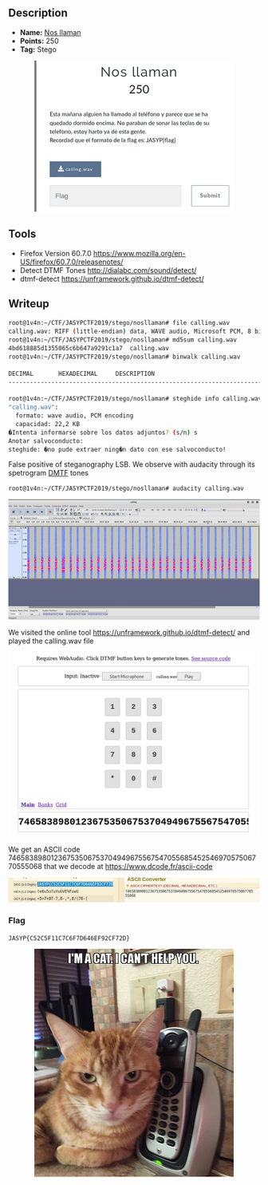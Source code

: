 ## Description
* **Name:** [Nos llaman](https://ctf.interferencias.tech/challenges#Nos%20llaman)
* **Points:** 250
* **Tag:** Stego

<p align="center">
<img src="nosllaman.png"/>
</p>

## Tools
* Firefox Version 60.7.0 https://www.mozilla.org/en-US/firefox/60.7.0/releasenotes/
* Detect DTMF Tones http://dialabc.com/sound/detect/
* dtmf-detect https://unframework.github.io/dtmf-detect/

## Writeup
```bash
root@1v4n:~/CTF/JASYPCTF2019/stego/nosllaman# file calling.wav
calling.wav: RIFF (little-endian) data, WAVE audio, Microsoft PCM, 8 bit, mono 8000 Hz
root@1v4n:~/CTF/JASYPCTF2019/stego/nosllaman# md5sum calling.wav
4bd618885d1355065c6b647a9291c1a7  calling.wav
root@1v4n:~/CTF/JASYPCTF2019/stego/nosllaman# binwalk calling.wav

DECIMAL       HEXADECIMAL     DESCRIPTION
--------------------------------------------------------------------------------

root@1v4n:~/CTF/JASYPCTF2019/stego/nosllaman# steghide info calling.wav
"calling.wav":
  formato: wave audio, PCM encoding
  capacidad: 22,2 KB
�Intenta informarse sobre los datos adjuntos? (s/n) s
Anotar salvoconducto:
steghide: �no pude extraer ning�n dato con ese salvoconducto!
```
False positive of steganography LSB. We observe with audacity through its spetrogram [DMTF](https://en.wikipedia.org/wiki/Dual-tone_multi-frequency_signaling) tones

```bash
root@1v4n:~/CTF/JASYPCTF2019/stego/nosllaman# audacity calling.wav
```
<p align="center">
<img src="nosllaman_spectro_audacity.png"/>
</p>

We visited the online tool https://unframework.github.io/dtmf-detect/ and played the calling.wav file

<p align="center">
<img src="nosllaman_tonos.png"/>
</p>

We get an ASCII code 7465838980123675350675370494967556754705568545254697057506770555068 that we decode
at https://www.dcode.fr/ascii-code

<p align="center">
<img src="nosllaman_decode.png"/>
</p>

### Flag

`JASYP{C52C5F11C7C6F7D646EF92CF72D}`

<p align="center">
<img src="nosllaman_cat.png"/>
</p>
